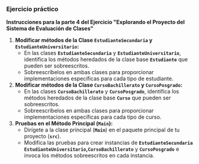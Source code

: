 ### Ejercicio práctico

**Instrucciones para la parte 4 del Ejercicio "Explorando el Proyecto del Sistema de Evaluación de Clases"**

1. **Modificar métodos de la Clase `EstudianteSecundaria` y `EstudianteUniversitario`:**
    - En las clases **`EstudianteSecundaria`** y **`EstudianteUniversitario`**, identifica los métodos heredados de la clase base **`Estudiante`** que pueden ser sobreescritos.
    - Sobreescríbelos en ambas clases para proporcionar implementaciones específicas para cada tipo de estudiante.
2. **Modificar métodos de la Clase `CursoBachillerato` y `CursoPosgrado`:**
    - En las clases **`CursoBachillerato`** y **`CursoPosgrado`**, identifica los métodos heredados de la clase base **`Curso`** que pueden ser sobreescritos.
    - Sobreescríbelos en ambas clases para proporcionar implementaciones específicas para cada tipo de curso.
3. **Pruebas en el Método Principal (`Main`):**
    - Dirígete a la clase principal (**`Main`**) en el paquete principal de tu proyecto (**`src`**).
    - Modifica las pruebas para crear instancias de **`EstudianteSecundaria   EstudianteUniversitario`,`CursoBachillerato`** y **`CursoPosgrado`** e invoca los métodos sobreescritos en cada instancia.